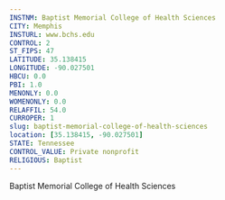 ```yaml
---
INSTNM: Baptist Memorial College of Health Sciences
CITY: Memphis
INSTURL: www.bchs.edu
CONTROL: 2
ST_FIPS: 47
LATITUDE: 35.138415
LONGITUDE: -90.027501
HBCU: 0.0
PBI: 1.0
MENONLY: 0.0
WOMENONLY: 0.0
RELAFFIL: 54.0
CURROPER: 1
slug: baptist-memorial-college-of-health-sciences
location: [35.138415, -90.027501]
STATE: Tennessee
CONTROL_VALUE: Private nonprofit
RELIGIOUS: Baptist
---
```

Baptist Memorial College of Health Sciences